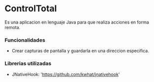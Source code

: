 # ControlTotal
Es una aplicacion en lenguaje Java para que realiza acciones en forma remota.

### Funcionalidades
* Crear capturas de pantalla y guardarla en una direccion especifica.

### Librerias utilizadas
* JNativeHook: 'https://github.com/kwhat/jnativehook'
